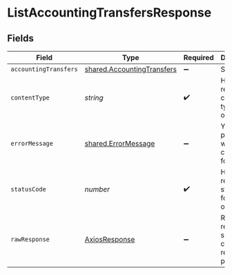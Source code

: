 # ListAccountingTransfersResponse


## Fields

| Field                                                                    | Type                                                                     | Required                                                                 | Description                                                              |
| ------------------------------------------------------------------------ | ------------------------------------------------------------------------ | ------------------------------------------------------------------------ | ------------------------------------------------------------------------ |
| `accountingTransfers`                                                    | [shared.AccountingTransfers](../../models/shared/accountingtransfers.md) | :heavy_minus_sign:                                                       | Success                                                                  |
| `contentType`                                                            | *string*                                                                 | :heavy_check_mark:                                                       | HTTP response content type for this operation                            |
| `errorMessage`                                                           | [shared.ErrorMessage](../../models/shared/errormessage.md)               | :heavy_minus_sign:                                                       | Your `query` parameter was not correctly formed                          |
| `statusCode`                                                             | *number*                                                                 | :heavy_check_mark:                                                       | HTTP response status code for this operation                             |
| `rawResponse`                                                            | [AxiosResponse](https://axios-http.com/docs/res_schema)                  | :heavy_minus_sign:                                                       | Raw HTTP response; suitable for custom response parsing                  |